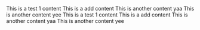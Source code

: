 This is a test 1 content
This is a add content
This is another content yaa
This is another content yee
This is a test 1 content
This is a add content
This is another content yaa
This is another content yee
